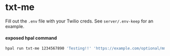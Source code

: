 # txt-me

Fill out the `.env` file with your Twilio creds. See `server/.env-keep` for an example.

#### exposed hpal command

```sh
hpal run txt-me 1234567890 'Testing!!' 'https://example.com/optional/mms/url'
```
